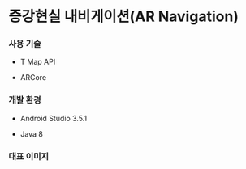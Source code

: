 # 증강현실 내비게이션(AR Navigation)

### 사용 기술

* T Map API

* ARCore

### 개발 환경

* Android Studio 3.5.1

* Java 8

### 대표 이미지

